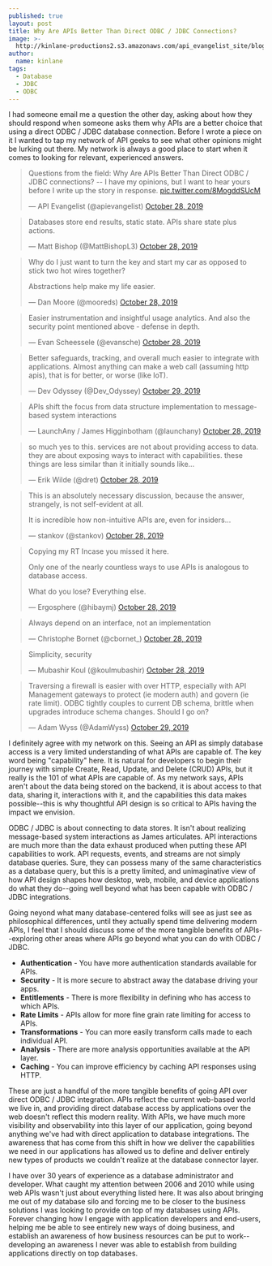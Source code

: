 ```yaml
---
published: true
layout: post
title: Why Are APIs Better Than Direct ODBC / JDBC Connections?
image: >-
  http://kinlane-productions2.s3.amazonaws.com/api_evangelist_site/blog/conversation_questions_318_56224.png
author:
  name: kinlane
tags:
  - Database
  - JDBC
  - ODBC
---
```

I had someone email me a question the other day, asking about how they should respond when someone asks them why APIs are a better choice that using a direct ODBC / JDBC database connection. Before I wrote a piece on it I wanted to tap my network of API geeks to see what other opinions might be lurking out there. My network is always a good place to start when it comes to looking for relevant, experienced answers.

> Questions from the field: Why Are APIs Better Than Direct ODBC / JDBC connections? -- I have my opinions, but I want to hear yours before I write up the story in response. [pic.twitter.com/8MogddSUcM](https://t.co/8MogddSUcM)
> 
> — API Evangelist (@apievangelist) [October 28, 2019](https://twitter.com/apievangelist/status/1188877810116517888?ref_src=twsrc%5Etfw)

> Databases store end results, static state. APIs share state plus actions.
> 
> — Matt Bishop (@MattBishopL3) [October 28, 2019](https://twitter.com/MattBishopL3/status/1188900636701556736?ref_src=twsrc%5Etfw)

> Why do I just want to turn the key and start my car as opposed to stick two hot wires together?  
>   
> Abstractions help make my life easier.
> 
> — Dan Moore (@mooreds) [October 28, 2019](https://twitter.com/mooreds/status/1188922133348438016?ref_src=twsrc%5Etfw)

> Easier instrumentation and insightful usage analytics. And also the security point mentioned above - defense in depth.
> 
> — Evan Scheessele (@evansche) [October 28, 2019](https://twitter.com/evansche/status/1188908906312945664?ref_src=twsrc%5Etfw)

> Better safeguards, tracking, and overall much easier to integrate with applications. Almost anything can make a web call (assuming http apis), that is for better, or worse (like IoT).
> 
> — Dev Odyssey (@Dev\_Odyssey) [October 29, 2019](https://twitter.com/Dev_Odyssey/status/1189003982380982272?ref_src=twsrc%5Etfw)

> APIs shift the focus from data structure implementation to message-based system interactions
> 
> — LaunchAny / James Higginbotham (@launchany) [October 28, 2019](https://twitter.com/launchany/status/1188902012764639232?ref_src=twsrc%5Etfw)

> so much yes to this. services are not about providing access to data. they are about exposing ways to interact with capabilities. these things are less similar than it initially sounds like...
> 
> — Erik Wilde (@dret) [October 28, 2019](https://twitter.com/dret/status/1188906978057183232?ref_src=twsrc%5Etfw)

> This is an absolutely necessary discussion, because the answer, strangely, is not self-evident at all.  
>   
> It is incredible how non-intuitive APIs are, even for insiders...
> 
> — stankov (@stankov) [October 28, 2019](https://twitter.com/stankov/status/1188933770470187013?ref_src=twsrc%5Etfw)

> Copying my RT Incase you missed it here.  
>   
> Only one of the nearly countless ways to use APIs is analogous to database access.  
>   
> What do you lose? Everything else.
> 
> — Ergosphere (@hibaymj) [October 28, 2019](https://twitter.com/hibaymj/status/1188935735212232710?ref_src=twsrc%5Etfw)

> Always depend on an interface, not an implementation
> 
> — Christophe Bornet (@cbornet\_) [October 28, 2019](https://twitter.com/cbornet_/status/1188923035358814209?ref_src=twsrc%5Etfw)

> Simplicity, security
> 
> — Mubashir Koul (@koulmubashir) [October 28, 2019](https://twitter.com/koulmubashir/status/1188889625953091585?ref_src=twsrc%5Etfw)

> Traversing a firewall is easier with over HTTP, especially with API Management gateways to protect (ie modern auth) and govern (ie rate limit). ODBC tightly couples to current DB schema, brittle when upgrades introduce schema changes. Should I go on?
> 
> — Adam Wyss (@AdamWyss) [October 29, 2019](https://twitter.com/AdamWyss/status/1189052238322262019?ref_src=twsrc%5Etfw)

I definitely agree with my network on this. Seeing an API as simply database access is a very limited understanding of what APIs are capable of. The key word being "capability" here. It is natural for developers to begin their journey with simple Create, Read, Update, and Delete (CRUD) APIs, but it really is the 101 of what APIs are capable of. As my network says, APIs aren't about the data being stored on the backend, it is about access to that data, sharing it, interactions with it, and the capabilities this data makes possible--this is why thoughtful API design is so critical to APIs having the impact we envision.

ODBC / JDBC is about connecting to data stores. It isn't about realizing message-based system interactions as James articulates. API interactions are much more than the data exhaust produced when putting these API capabilities to work. API requests, events, and streams are not simply database queries. Sure, they can possess many of the same characteristics as a database query, but this is a pretty limited, and unimaginative view of how API design shapes how desktop, web, mobile, and device applications do what they do--going well beyond what has been capable with ODBC / JDBC integrations.

Going neyond what many database-centered folks will see as just see as philosophical differences, until they actually spend time delivering modern APIs, I feel that I should discuss some of the more tangible benefits of APIs--exploring other areas where APIs go beyond what you can do with ODBC / JDBC.

*   **Authentication** - You have more authentication standards available for APIs.
*   **Security** - It is more secure to abstract away the database driving your apps.
*   **Entitlements** - There is more flexibility in defining who has access to which APIs.
*   **Rate Limits** - APIs allow for more fine grain rate limiting for access to APIs.
*   **Transformations** - You can more easily transform calls made to each individual API.
*   **Analysis** - There are more analysis opportunities available at the API layer.
*   **Caching** - You can improve efficiency by caching API responses using HTTP.

These are just a handful of the more tangible benefits of going API over direct ODBC / JDBC integration. APIs reflect the current web-based world we live in, and providing direct database access by applications over the web doesn't reflect this modern reality. With APIs, we have much more visibility and observability into this layer of our application, going beyond anything we've had with direct application to database integrations. The awareness that has come from this shift in how we deliver the capabilities we need in our applications has allowed us to define and deliver entirely new types of products we couldn't realize at the database connector layer.

I have over 30 years of experience as a database administrator and developer. What caught my attention between 2006 and 2010 while using web APIs wasn't just about everything listed here. It was also about bringing me out of my database silo and forcing me to be closer to the business solutions I was looking to provide on top of my databases using APIs. Forever changing how I engage with application developers and end-users, helping me be able to see entirely new ways of doing business, and establish an awareness of how business resources can be put to work--developing an awareness I never was able to establish from building applications directly on top databases.